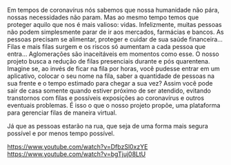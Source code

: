 
Em tempos de coronavírus nós sabemos que nossa humanidade não pára, nossas necessidades não param. Mas ao mesmo tempo temos que proteger aquilo que nos é mais valioso: vidas. Infelizmente, muitas pessoas não podem simplesmente parar de ir aos mercados, farmácias e bancos. As pessoas precisam se alimentar, proteger e cuidar de sua saúde financeira… Filas e mais filas surgem e os riscos só aumentam a cada pessoa que entra… Aglomerações são inaceitáveis em momentos como esse. O nosso projeto busca a redução de filas presenciais durante e pós quarentena. Imagine se, ao invés de ficar na fila por horas, você pudesse entrar em um aplicativo, colocar o seu nome na fila, saber a quantidade de pessoas na sua frente e o tempo estimado para chegar a sua vez? Assim você pode sair de casa somente quando estiver  próximo de ser atendido, evitando transtornos com filas e possíveis exposições ao coronavírus e outros eventuais problemas. É isso o que o nosso projeto propõe, uma plataforma para gerenciar filas de maneira virtual.

Já que as pessoas estarão na rua, que seja de uma forma mais segura possível e por menos tempo possível.


https://www.youtube.com/watch?v=DfbzSl0xzYE
https://www.youtube.com/watch?v=bgTjuj08LtU
